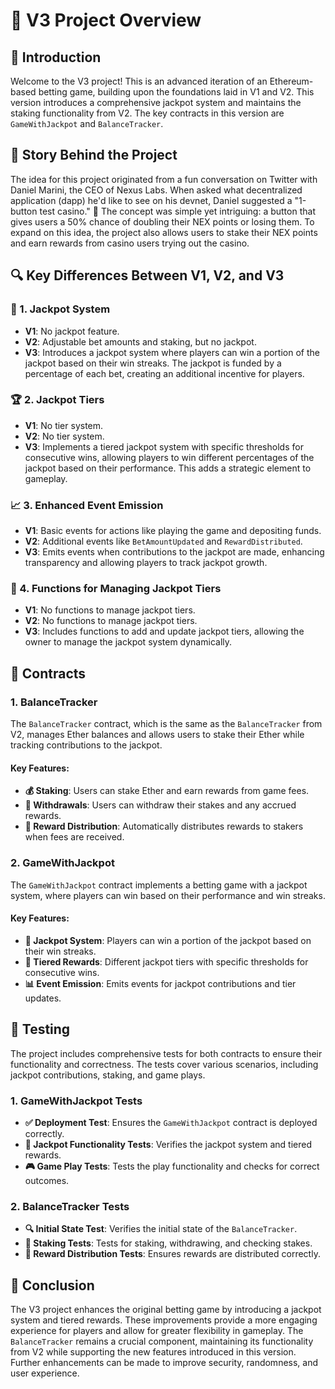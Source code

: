 # 🎰 V3 Project Overview

## 🚀 Introduction

Welcome to the V3 project! This is an advanced iteration of an Ethereum-based betting game, building upon the foundations laid in V1 and V2. This version introduces a comprehensive jackpot system and maintains the staking functionality from V2. The key contracts in this version are `GameWithJackpot` and `BalanceTracker`.

## 📖 Story Behind the Project

The idea for this project originated from a fun conversation on Twitter with Daniel Marini, the CEO of Nexus Labs. When asked what decentralized application (dapp) he'd like to see on his devnet, Daniel suggested a "1-button test casino." 🎲 The concept was simple yet intriguing: a button that gives users a 50% chance of doubling their NEX points or losing them. To expand on this idea, the project also allows users to stake their NEX points and earn rewards from casino users trying out the casino.

## 🔍 Key Differences Between V1, V2, and V3

### 🎯 1. Jackpot System

- **V1**: No jackpot feature.
- **V2**: Adjustable bet amounts and staking, but no jackpot.
- **V3**: Introduces a jackpot system where players can win a portion of the jackpot based on their win streaks. The jackpot is funded by a percentage of each bet, creating an additional incentive for players.

### 🏆 2. Jackpot Tiers

- **V1**: No tier system.
- **V2**: No tier system.
- **V3**: Implements a tiered jackpot system with specific thresholds for consecutive wins, allowing players to win different percentages of the jackpot based on their performance. This adds a strategic element to gameplay.

### 📈 3. Enhanced Event Emission

- **V1**: Basic events for actions like playing the game and depositing funds.
- **V2**: Additional events like `BetAmountUpdated` and `RewardDistributed`.
- **V3**: Emits events when contributions to the jackpot are made, enhancing transparency and allowing players to track jackpot growth.

### 🔧 4. Functions for Managing Jackpot Tiers

- **V1**: No functions to manage jackpot tiers.
- **V2**: No functions to manage jackpot tiers.
- **V3**: Includes functions to add and update jackpot tiers, allowing the owner to manage the jackpot system dynamically.

## 📜 Contracts

### 1. BalanceTracker

The `BalanceTracker` contract, which is the same as the `BalanceTracker` from V2, manages Ether balances and allows users to stake their Ether while tracking contributions to the jackpot.

#### Key Features:
- **💰 Staking**: Users can stake Ether and earn rewards from game fees.
- **💸 Withdrawals**: Users can withdraw their stakes and any accrued rewards.
- **🔄 Reward Distribution**: Automatically distributes rewards to stakers when fees are received.

### 2. GameWithJackpot

The `GameWithJackpot` contract implements a betting game with a jackpot system, where players can win based on their performance and win streaks.

#### Key Features:
- **🎰 Jackpot System**: Players can win a portion of the jackpot based on their win streaks.
- **🏅 Tiered Rewards**: Different jackpot tiers with specific thresholds for consecutive wins.
- **📊 Event Emission**: Emits events for jackpot contributions and tier updates.

## 🧪 Testing

The project includes comprehensive tests for both contracts to ensure their functionality and correctness. The tests cover various scenarios, including jackpot contributions, staking, and game plays.

### 1. GameWithJackpot Tests

- **✅ Deployment Test**: Ensures the `GameWithJackpot` contract is deployed correctly.
- **🎯 Jackpot Functionality Tests**: Verifies the jackpot system and tiered rewards.
- **🎮 Game Play Tests**: Tests the play functionality and checks for correct outcomes.

### 2. BalanceTracker Tests

- **🔍 Initial State Test**: Verifies the initial state of the `BalanceTracker`.
- **💼 Staking Tests**: Tests for staking, withdrawing, and checking stakes.
- **🔄 Reward Distribution Tests**: Ensures rewards are distributed correctly.

## 🎉 Conclusion

The V3 project enhances the original betting game by introducing a jackpot system and tiered rewards. These improvements provide a more engaging experience for players and allow for greater flexibility in gameplay. The `BalanceTracker` remains a crucial component, maintaining its functionality from V2 while supporting the new features introduced in this version. Further enhancements can be made to improve security, randomness, and user experience.
